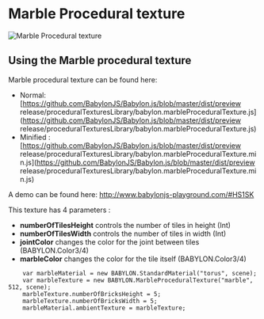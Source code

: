 # Marble Procedural texture

![Marble Procedural texture](/img/extensions/proceduraltextures/marblept.png)

## Using the Marble procedural texture

Marble procedural texture can be found here: 
- Normal: [https://github.com/BabylonJS/Babylon.js/blob/master/dist/preview release/proceduralTexturesLibrary/babylon.marbleProceduralTexture.js](https://github.com/BabylonJS/Babylon.js/blob/master/dist/preview release/proceduralTexturesLibrary/babylon.marbleProceduralTexture.js)
- Minified : [https://github.com/BabylonJS/Babylon.js/blob/master/dist/preview release/proceduralTexturesLibrary/babylon.marbleProceduralTexture.min.js](https://github.com/BabylonJS/Babylon.js/blob/master/dist/preview release/proceduralTexturesLibrary/babylon.marbleProceduralTexture.min.js)

A demo can be found here: http://www.babylonjs-playground.com/#HS1SK

This texture has 4 parameters :
- **numberOfTilesHeight** controls the number of tiles in height (Int)
- **numberOfTilesWidth** controls the number of tiles in width (Int)
- **jointColor** changes the color for the joint between tiles (BABYLON.Color3/4)
- **marbleColor** changes the color for the tile itself (BABYLON.Color3/4)


```
	var marbleMaterial = new BABYLON.StandardMaterial("torus", scene);
    var marbleTexture = new BABYLON.MarbleProceduralTexture("marble", 512, scene);
    marbleTexture.numberOfBricksHeight = 5;
    marbleTexture.numberOfBricksWidth = 5;
    marbleMaterial.ambientTexture = marbleTexture;
```
